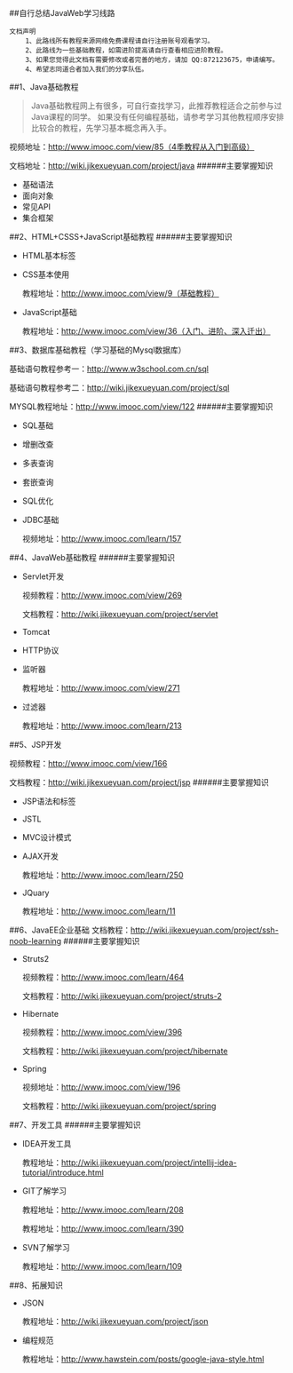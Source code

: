 ##自行总结JavaWeb学习线路
```
文档声明
    1、此路线所有教程来源网络免费课程请自行注册账号观看学习。
    2、此路线为一些基础教程，如需进阶提高请自行查看相应进阶教程。
    3、如果您觉得此文档有需要修改或者完善的地方，请加 QQ:872123675，申请编写。
    4、希望志同道合者加入我们的分享队伍。
```


##1、Java基础教程
> Java基础教程网上有很多，可自行查找学习，此推荐教程适合之前参与过Java课程的同学。
> 如果没有任何编程基础，请参考学习其他教程顺序安排比较合的教程，先学习基本概念再入手。

视频地址：http://www.imooc.com/view/85（4季教程从入门到高级）

文档地址：http://wiki.jikexueyuan.com/project/java
######主要掌握知识
+ 基础语法
+ 面向对象
+ 常见API
+ 集合框架

##2、HTML+CSSS+JavaScript基础教程
######主要掌握知识
+ HTML基本标签
+ CSS基本使用

    教程地址：http://www.imooc.com/view/9（基础教程）
+ JavaScript基础

    教程地址：http://www.imooc.com/view/36（入门、进阶、深入迁出）

##3、数据库基础教程（学习基础的Mysql数据库）

基础语句教程参考一：http://www.w3school.com.cn/sql

基础语句教程参考二：http://wiki.jikexueyuan.com/project/sql

MYSQL教程地址：http://www.imooc.com/view/122
######主要掌握知识
+ SQL基础
+ 增删改查
+ 多表查询
+ 套嵌查询
+ SQL优化
+ JDBC基础

    视频地址：http://www.imooc.com/learn/157

##4、JavaWeb基础教程
######主要掌握知识
+ Servlet开发

    视频教程：http://www.imooc.com/view/269

    文档教程：http://wiki.jikexueyuan.com/project/servlet

+ Tomcat

+ HTTP协议

+ 监听器

    教程地址：http://www.imooc.com/view/271
+ 过滤器

    教程地址：http://www.imooc.com/learn/213

##5、JSP开发

视频教程：http://www.imooc.com/view/166

文档教程：http://wiki.jikexueyuan.com/project/jsp
######主要掌握知识
+ JSP语法和标签
+ JSTL
+ MVC设计模式
+ AJAX开发

    教程地址：http://www.imooc.com/learn/250
+ JQuary

    教程地址：http://www.imooc.com/learn/11

##6、JavaEE企业基础
文档教程：http://wiki.jikexueyuan.com/project/ssh-noob-learning
######主要掌握知识
+ Struts2

    视频教程：http://www.imooc.com/learn/464

    文档教程：http://wiki.jikexueyuan.com/project/struts-2
+ Hibernate

    视频教程：http://www.imooc.com/view/396

    文档教程：http://wiki.jikexueyuan.com/project/hibernate
+ Spring

    视频地址：http://www.imooc.com/view/196

    文档教程：http://wiki.jikexueyuan.com/project/spring
 
##7、开发工具
######主要掌握知识
+ IDEA开发工具

    教程地址：http://wiki.jikexueyuan.com/project/intellij-idea-tutorial/introduce.html
+ GIT了解学习

    教程地址：http://www.imooc.com/learn/208

    教程地址：http://www.imooc.com/learn/390
+ SVN了解学习

    教程地址：http://www.imooc.com/learn/109

##8、拓展知识
+ JSON

    教程地址：http://wiki.jikexueyuan.com/project/json

+ 编程规范

    教程地址：http://www.hawstein.com/posts/google-java-style.html

